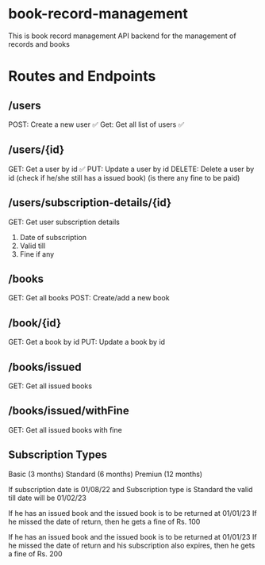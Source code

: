 # book-record-management

This is book record management API backend for the management of records and books

# Routes and Endpoints

## /users

POST: Create a new user ✅
Get: Get all list of users ✅

## /users/{id}

GET: Get a user by id ✅
PUT: Update a user by id
DELETE: Delete a user by id (check if he/she still has a issued book) (is there any fine to be paid)

## /users/subscription-details/{id}

GET: Get user subscription details

1. Date of subscription
2. Valid till
3. Fine if any

## /books

GET: Get all books
POST: Create/add a new book

## /book/{id}

GET: Get a book by id
PUT: Update a book by id

## /books/issued

GET: Get all issued books

## /books/issued/withFine

GET: Get all issued books with fine

## Subscription Types

Basic (3 months)
Standard (6 months)
Premiun (12 months)

If subscription date is 01/08/22
and Subscription type is Standard
the valid till date will be 01/02/23

If he has an issued book and the issued book is to be returned at 01/01/23
If he missed the date of return, then he gets a fine of Rs. 100

If he has an issued book and the issued book is to be returned at 01/01/23
If he missed the date of return and his subscription also expires, then he gets a fine of Rs. 200
